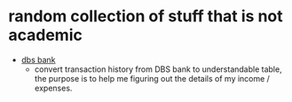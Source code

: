 
# random collection of stuff that is not academic

- [dbs bank](./dbs_bank)
    - convert transaction history from DBS bank to understandable table, the purpose is to help me figuring out the details of my income / expenses.

